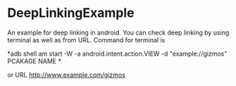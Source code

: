 # DeepLinkingExample
An example for deep linking in android.
You can check deep linking by using terminal as well as from URL.
Command for terminal is 

*adb shell am start -W -a android.intent.action.VIEW -d "example://gizmos" PCAKAGE NAME *

or URL 
http://www.example.com/gizmos
